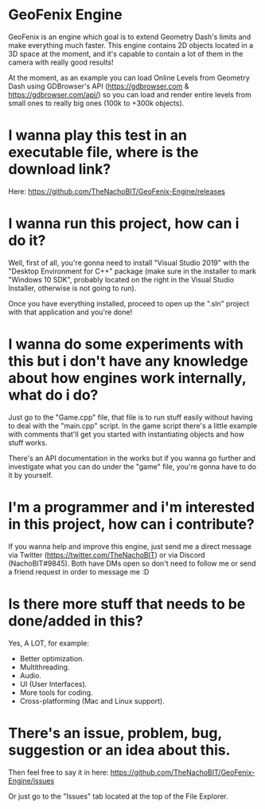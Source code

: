 # GeoFenix Engine

GeoFenix is an engine which goal is to extend Geometry Dash's limits and make everything much faster.
This engine contains 2D objects located in a 3D space at the moment, and it's capable to contain a lot of them in the camera with really good results!

At the moment, as an example you can load Online Levels from Geometry Dash using GDBrowser's API (https://gdbrowser.com & https://gdbrowser.com/api/) so you can load and render entire levels from small ones to really big ones (100k to +300k objects).

# I wanna play this test in an executable file, where is the download link?

Here: https://github.com/TheNachoBIT/GeoFenix-Engine/releases

# I wanna run this project, how can i do it?

Well, first of all, you're gonna need to install "Visual Studio 2019" with the "Desktop Environment for C++" package (make sure in the installer to mark "Windows 10 SDK", probably located on the right in the Visual Studio Installer, otherwise is not going to run).

Once you have everything installed, proceed to open up the ".sln" project with that application and you're done!

# I wanna do some experiments with this but i don't have any knowledge about how engines work internally, what do i do?

Just go to the "Game.cpp" file, that file is to run stuff easily without having to deal with the "main.cpp" script.
In the game script there's a little example with comments that'll get you started with instantiating objects and how stuff works.

There's an API documentation in the works but if you wanna go further and investigate what you can do under the "game" file, you're gonna have to do it by yourself.

# I'm a programmer and i'm interested in this project, how can i contribute?

If you wanna help and improve this engine, just send me a direct message via Twitter (https://twitter.com/TheNachoBIT) or via Discord (NachoBIT#9845). Both have DMs open so don't need to follow me or send a friend request in order to message me :D

# Is there more stuff that needs to be done/added in this?

Yes, A LOT, for example:
- Better optimization.
- Multithreading.
- Audio.
- UI (User Interfaces).
- More tools for coding.
- Cross-platforming (Mac and Linux support).

# There's an issue, problem, bug, suggestion or an idea about this.

Then feel free to say it in here:
https://github.com/TheNachoBIT/GeoFenix-Engine/issues

Or just go to the "Issues" tab located at the top of the File Explorer.
